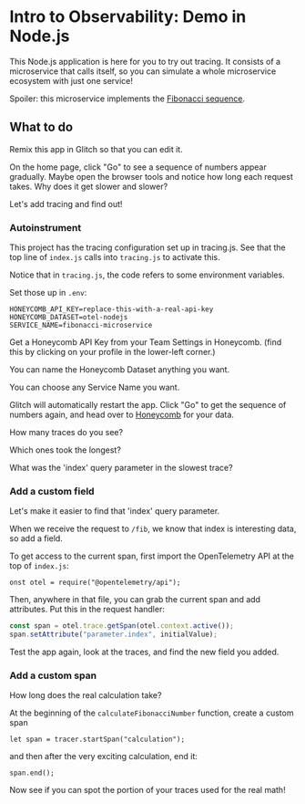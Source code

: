 # Intro to Observability: Demo in Node.js

This Node.js application is here for you to try out tracing.
It consists of a microservice that calls itself,
so you can simulate a whole microservice ecosystem with just one service!

Spoiler: this microservice implements the <a href="https://en.wikipedia.org/wiki/Fibonacci_number">Fibonacci sequence</a>.

## What to do

Remix this app in Glitch so that you can edit it.

On the home page, click "Go" to see a sequence of numbers appear gradually.
Maybe open the browser tools and notice how long each request takes.
Why does it get slower and slower?

Let's add tracing and find out!

### Autoinstrument

This project has the tracing configuration set up in tracing.js.
See that the top line of `index.js` calls into `tracing.js` to activate this.

Notice that in `tracing.js`, the code refers to some environment variables.

Set those up in `.env`:

```
HONEYCOMB_API_KEY=replace-this-with-a-real-api-key
HONEYCOMB_DATASET=otel-nodejs
SERVICE_NAME=fibonacci-microservice
```

Get a Honeycomb API Key from your Team Settings in Honeycomb. (find this by clicking on your profile in the lower-left corner.)

You can name the Honeycomb Dataset anything you want.

You can choose any Service Name you want.

Glitch will automatically restart the app. Click "Go" to get the sequence of
numbers again, and head over to [Honeycomb](https://ui.honeycomb.io) for your data.

How many traces do you see?

Which ones took the longest?

What was the 'index' query parameter in the slowest trace?

### Add a custom field

Let's make it easier to find that 'index' query parameter.

When we receive the request to `/fib`, we know that index is interesting data,
so add a field.

To get access to the current span, first import the OpenTelemetry API at the
top of `index.js`:

`onst otel = require("@opentelemetry/api");`

Then, anywhere in that file, you can grab the current span and add attributes.
Put this in the request handler:

```js
const span = otel.trace.getSpan(otel.context.active());
span.setAttribute("parameter.index", initialValue);
```

Test the app again, look at the traces, and find the new field you added.

### Add a custom span

How long does the real calculation take?

At the beginning of the `calculateFibonacciNumber` function, create a custom span

`let span = tracer.startSpan("calculation");`

and then after the very exciting calculation, end it:

`span.end();`

Now see if you can spot the portion of your traces used for the real math!
